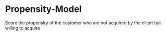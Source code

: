 # Propensity-Model
Score the propensity of the customer who are not acquired by the client but willing to acquire
